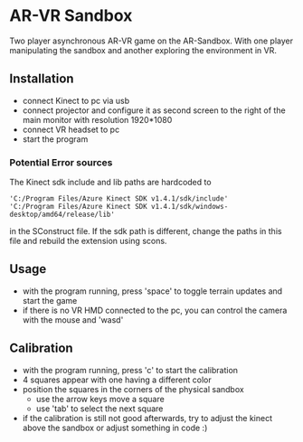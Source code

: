 # AR-VR Sandbox
Two player asynchronous AR-VR game on the AR-Sandbox. With one player manipulating the sandbox and another exploring the environment in VR.

## Installation
- connect Kinect to pc via usb
- connect projector and configure it as second screen to the right of the main monitor with resolution 1920*1080
- connect VR headset to pc
- start the program

### Potential Error sources
The Kinect sdk include and lib paths are hardcoded to

	'C:/Program Files/Azure Kinect SDK v1.4.1/sdk/include'
	'C:/Program Files/Azure Kinect SDK v1.4.1/sdk/windows-desktop/amd64/release/lib'

in the SConstruct file. If the sdk path is different, change the paths in this file and rebuild the extension using scons.

## Usage
- with the program running, press 'space' to toggle terrain updates and start the game
- if there is no VR HMD connected to the pc, you can control the camera with the mouse and 'wasd'

## Calibration
- with the program running, press 'c' to start the calibration
- 4 squares appear with one having a different color
- position the squares in the corners of the physical sandbox
	- use the arrow keys move a square
	- use 'tab' to select the next square
- if the calibration is still not good afterwards, try to adjust the kinect above the sandbox or adjust something in code :)

